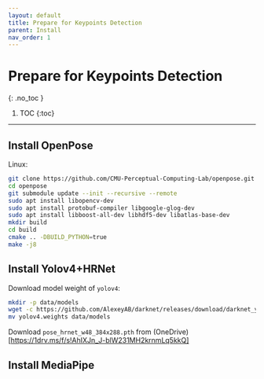 ```yaml
---
layout: default
title: Prepare for Keypoints Detection
parent: Install
nav_order: 1
---
```


# Prepare for Keypoints Detection

{: .no_toc }

1. TOC
{:toc}
---

## Install OpenPose

Linux:

```bash
git clone https://github.com/CMU-Perceptual-Computing-Lab/openpose.git --depth 1
cd openpose
git submodule update --init --recursive --remote
sudo apt install libopencv-dev
sudo apt install protobuf-compiler libgoogle-glog-dev
sudo apt install libboost-all-dev libhdf5-dev libatlas-base-dev
mkdir build
cd build
cmake .. -DBUILD_PYTHON=true
make -j8
```

## Install Yolov4+HRNet

Download model weight of `yolov4`:

```bash
mkdir -p data/models
wget -c https://github.com/AlexeyAB/darknet/releases/download/darknet_yolo_v3_optimal/yolov4.weights
mv yolov4.weights data/models
```

Download `pose_hrnet_w48_384x288.pth` from (OneDrive)[https://1drv.ms/f/s!AhIXJn_J-blW231MH2krnmLq5kkQ]

## Install MediaPipe

